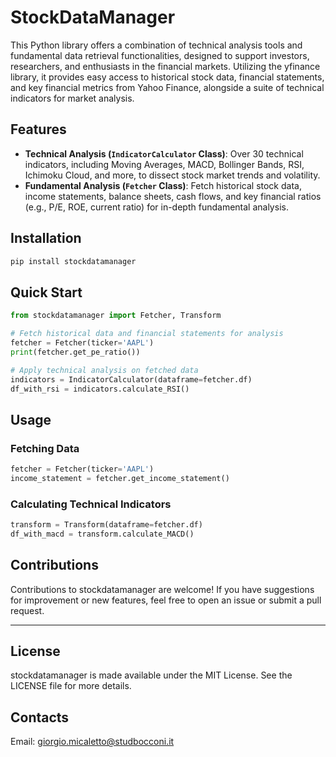 # StockDataManager
This Python library offers a combination of technical analysis tools and fundamental data retrieval functionalities, designed to support investors, researchers, and enthusiasts in the financial markets. Utilizing the yfinance library, it provides easy access to historical stock data, financial statements, and key financial metrics from Yahoo Finance, alongside a suite of technical indicators for market analysis.
## Features
- **Technical Analysis (`IndicatorCalculator` Class)**: Over 30 technical indicators, including Moving Averages, MACD, Bollinger Bands, RSI, Ichimoku Cloud, and more, to dissect stock market trends and volatility.
- **Fundamental Analysis (`Fetcher` Class)**: Fetch historical stock data, income statements, balance sheets, cash flows, and key financial ratios (e.g., P/E, ROE, current ratio) for in-depth fundamental analysis.

## Installation

```bash
pip install stockdatamanager
```
## Quick Start
```python
from stockdatamanager import Fetcher, Transform

# Fetch historical data and financial statements for analysis
fetcher = Fetcher(ticker='AAPL')
print(fetcher.get_pe_ratio())

# Apply technical analysis on fetched data
indicators = IndicatorCalculator(dataframe=fetcher.df)
df_with_rsi = indicators.calculate_RSI()
```
## Usage
### Fetching Data
```python
fetcher = Fetcher(ticker='AAPL')
income_statement = fetcher.get_income_statement()
```
### Calculating Technical Indicators
```python
transform = Transform(dataframe=fetcher.df)
df_with_macd = transform.calculate_MACD()
```
## Contributions
Contributions to stockdatamanager are welcome! If you have suggestions for improvement or new features, feel free to open an issue or submit a pull request.
***
## License
stockdatamanager is made available under the MIT License. See the LICENSE file for more details.
## Contacts
Email: giorgio.micaletto@studbocconi.it

